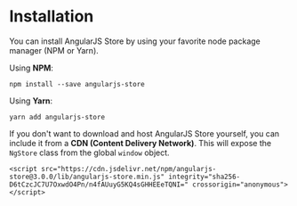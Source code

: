 # Installation



You can install AngularJS Store by using your favorite node package manager \(NPM or Yarn\).

Using **NPM**:

```text
npm install --save angularjs-store
```

Using **Yarn**:

```text
yarn add angularjs-store
```

 If you don't want to download and host AngularJS Store yourself, you can include it from a **CDN \(Content Delivery Network\)**. This will expose the `NgStore` class from the global `window` object.

```markup
<script src="https://cdn.jsdelivr.net/npm/angularjs-store@3.0.0/lib/angularjs-store.min.js" integrity="sha256-D6tCzcJC7U7OxwdO4Pn/n4fAUuyG5KQ4sGHHEEeTQNI=" crossorigin="anonymous"></script>
```



